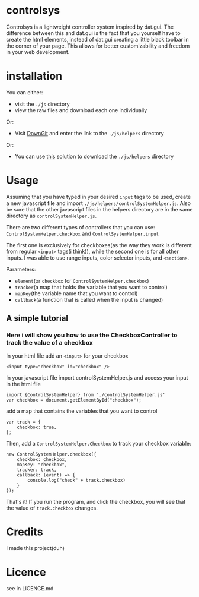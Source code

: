 # controlsys
Controlsys is a lightweight controller system inspired by dat.gui. The difference between this and dat.gui is the fact that you yourself have to create the html elements, instead of dat.gui creating a little black toolbar in the corner of your page. This allows for better customizability and freedom in your web development.

# installation
You can either:
* visit the ```./js``` directory
* view the raw files and download each one individually

Or:
* Visit [DownGit](https://downgit.github.io/#/home) and enter the link to the ```./js/helpers``` directory

Or:
* You can use [this](https://stackoverflow.com/a/65911352/9987269) solution to download the ```./js/helpers``` directory

# Usage

Assuming that you have typed in your desired ```input``` tags to be used, create a new javascript file and import ```./js/helpers/controlSystemHelper.js```. Also be sure that the other javascript files in the helpers directory are in the same directory as ```controlSystemHelper.js```. 

There are two different types of controllers that you can use:
```ControlSystemHelper.checkbox``` and ```ControlSystemHelper.input```

The first one is exclusively for checkboxes(as the way they work is different from regular ```<input>``` tags(i think)), while the second one is for all other inputs. I was able to use range inputs, color selector inputs, and ```<section>```.

Parameters:
* ```element```(or ```checkbox``` for ```ControlSystemHelper.checkbox```)
* ```tracker```(a map that holds the variable that you want to control)
* ```mapKey```(the variable name that you want to control)
* ```callback```(a function that is called when the input is changed)

## A simple tutorial
### Here i will show you how to use the CheckboxController to track the value of a checkbox

In your html file add an ```<input>``` for your checkbox

```
<input type="checkbox" id="checkbox" />
```

In your javascript file import controlSystemHelper.js and access your input in the html file

```
import {ControlSystemHelper} from './controlSystemHelper.js'
var checkbox = document.getElementById("checkbox");
```

add a map that contains the variables that you want to control

```
var track = {
    checkbox: true,
};
```

Then, add a ```ControlSystemHelper.Checkbox``` to track your checkbox variable:

```
new ControlSystemHelper.checkbox({
    checkbox: checkbox, 
    mapKey: "checkbox", 
    tracker: track, 
    callback: (event) => {
        console.log("check" + track.checkbox)
    }
});
```

That's it! If you run the program, and click the checkbox, you will see that the value of ```track.checkbox``` changes.

# Credits
I made this project(duh)

# Licence
see in LICENCE.md
